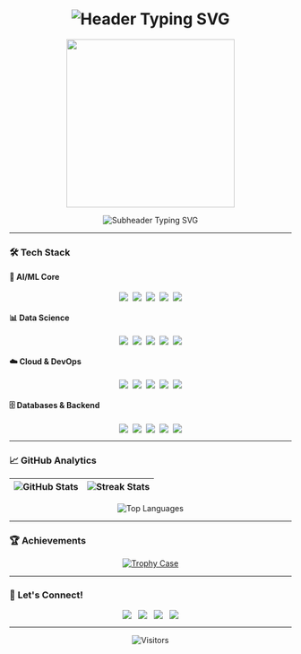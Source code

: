 <h1 align="center">
  <img src="https://readme-typing-svg.demolab.com?font=Fira+Code&weight=600&size=26&duration=4000&pause=1000&color=20C997&center=true&vCenter=true&width=800&lines=👋+Hi+there!+I'm+Aditya+%7C+AI%2FML+Engineer;🚀+Building+Intelligent+Systems+with+Generative+AI;⚡+MLOps+%7C+Cloud+Architecture+%7C+Full+Cycle+Development" alt="Header Typing SVG" />
</h1>

<div align="center">
  <img src="https://media2.giphy.com/media/v1.Y2lkPTc5MGI3NjExdWR3Nm13NXk0cW5remJkaHcyNGN1ZnZud3kzYXE2b3N5cm12ZG9zayZlcD12MV9pbnRlcm5hbF9naWZfYnlfaWQmY3Q9Zw/8m7nAJTYvzNUh54HQm/giphy.gif" width="300" />
  <br/>
  
  <p align="center">
    <img src="https://readme-typing-svg.demolab.com?font=Fira+Code&size=20&duration=3000&pause=1000&color=20C997&center=true&vCenter=true&width=600&lines=From+Concept+to+Production+%7C+End-to-End+ML+Solutions;Turning+Data+into+Decision+Making+Power;Innovating+with+Deep+Learning+%26+Generative+Models" alt="Subheader Typing SVG" />
  </p>
</div>

---

### 🛠️ Tech Stack

#### 🤖 **AI/ML Core**
<div align="center" style="display: flex; flex-wrap: wrap; gap: 8px; justify-content: center">
  <img src="https://img.shields.io/badge/TensorFlow-FF6F00?style=flat-square&logo=tensorflow&logoColor=white&logoWidth=20" />
  <img src="https://img.shields.io/badge/Keras-D00000?style=flat-square&logo=keras&logoColor=white&logoWidth=20" />
  <img src="https://img.shields.io/badge/PyTorch-EE4C2C?style=flat-square&logo=pytorch&logoColor=white&logoWidth=20" />
  <img src="https://img.shields.io/badge/OpenCV-5C3EE8?style=flat-square&logo=opencv&logoColor=white&logoWidth=20" />
  <img src="https://img.shields.io/badge/Scikit_Learn-F7931E?style=flat-square&logo=scikit-learn&logoColor=white&logoWidth=20" />
</div>

#### 📊 **Data Science**
<div align="center" style="display: flex; flex-wrap: wrap; gap: 8px; justify-content: center">
  <img src="https://img.shields.io/badge/Pandas-150458?style=flat-square&logo=pandas&logoColor=white&logoWidth=20" />
  <img src="https://img.shields.io/badge/NumPy-013243?style=flat-square&logo=numpy&logoColor=white&logoWidth=20" />
  <img src="https://img.shields.io/badge/Matplotlib-11557C?style=flat-square&logo=matplotlib&logoColor=white&logoWidth=20" />
  <img src="https://img.shields.io/badge/Plotly-3F4F75?style=flat-square&logo=plotly&logoColor=white&logoWidth=20" />
  <img src="https://img.shields.io/badge/SciPy-8CAAE6?style=flat-square&logo=scipy&logoColor=white&logoWidth=20" />
</div>

#### ☁️ **Cloud & DevOps**
<div align="center" style="display: flex; flex-wrap: wrap; gap: 8px; justify-content: center">
  <img src="https://img.shields.io/badge/AWS-232F3E?style=flat-square&logo=amazonaws&logoColor=white&logoWidth=20" />
  <img src="https://img.shields.io/badge/Azure-0078D4?style=flat-square&logo=microsoftazure&logoColor=white&logoWidth=20" />
  <img src="https://img.shields.io/badge/Docker-2496ED?style=flat-square&logo=docker&logoColor=white&logoWidth=20" />
  <img src="https://img.shields.io/badge/Kubernetes-326CE5?style=flat-square&logo=kubernetes&logoColor=white&logoWidth=20" />
  <img src="https://img.shields.io/badge/GitHub_Actions-2088FF?style=flat-square&logo=githubactions&logoColor=white&logoWidth=20" />
</div>

#### 🗄️ **Databases & Backend**
<div align="center" style="display: flex; flex-wrap: wrap; gap: 8px; justify-content: center">
  <img src="https://img.shields.io/badge/MySQL-4479A1?style=flat-square&logo=mysql&logoColor=white&logoWidth=20" />
  <img src="https://img.shields.io/badge/MongoDB-47A248?style=flat-square&logo=mongodb&logoColor=white&logoWidth=20" />
  <img src="https://img.shields.io/badge/PostgreSQL-4169E1?style=flat-square&logo=postgresql&logoColor=white&logoWidth=20" />
  <img src="https://img.shields.io/badge/Flask-000000?style=flat-square&logo=flask&logoColor=white&logoWidth=20" />
  <img src="https://img.shields.io/badge/Node.js-339933?style=flat-square&logo=nodedotjs&logoColor=white&logoWidth=20" />
</div>

---

### 📈 GitHub Analytics

<div align="center">

| ![GitHub Stats](https://github-readme-stats.vercel.app/api?username=Adityapratapsingh28&show_icons=true&theme=radical&hide_border=true&include_all_commits=true) | ![Streak Stats](https://github-readme-streak-stats.herokuapp.com/?user=Adityapratapsingh28&theme=radical&hide_border=true) |
|----------------------------------------------------------------------------------------------------|----------------------------------------------------------------------------------------------------------------------------|

</div>

<div align="center">
  
![Top Languages](https://github-readme-stats.vercel.app/api/top-langs/?username=Adityapratapsingh28&layout=compact&theme=radical&hide_border=true)

</div>

---

### 🏆 Achievements

<div align="center">
  
[![Trophy Case](https://github-profile-trophy.vercel.app/?username=Adityapratapsingh28&theme=onedark&no-frame=true&row=2&column=4)](https://github.com/ryo-ma/github-profile-trophy)

</div>

---

### 🤝 **Let's Connect!**

<div align="center" style="display: flex; gap: 12px; justify-content: center">
  <a href="mailto:adityapratapsingh2803@gmail.com">
    <img src="https://img.shields.io/badge/Email-EA4335?style=flat-square&logo=gmail&logoColor=white" />
  </a>
  <a href="https://www.linkedin.com/in/aditya-singhpratapsingh8a4a62287/">
    <img src="https://img.shields.io/badge/LinkedIn-0A66C2?style=flat-square&logo=linkedin&logoColor=white" />
  </a>
  <a href="https://x.com/bellaonsky">
    <img src="https://img.shields.io/badge/X-000000?style=flat-square&logo=x&logoColor=white" />
  </a>
  <a href="https://www.youtube.com/@Aditya-hb8eo">
    <img src="https://img.shields.io/badge/YouTube-FF0000?style=flat-square&logo=youtube&logoColor=white" />
  </a>
</div>

---

<div align="center">
  
![Visitors](https://visitor-badge.laobi.icu/badge?page_id=Adityapratapsingh28.Adityapratapsingh28)



